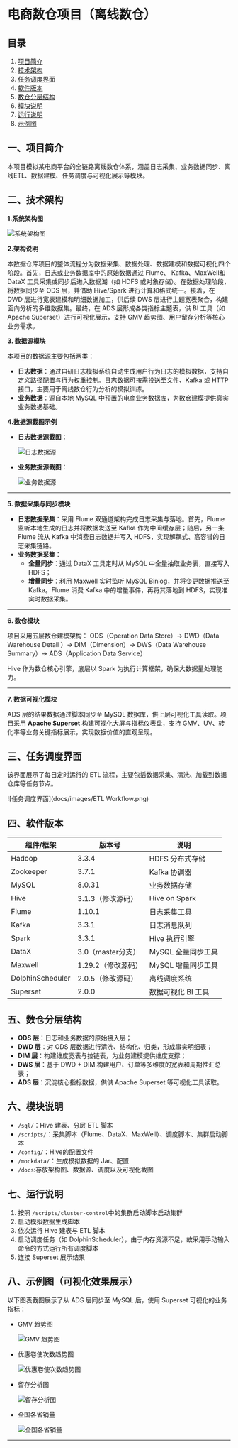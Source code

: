 # 电商数仓项目（离线数仓）

## 目录

1. [项目简介](#一项目简介)
2. [技术架构](#二技术架构)
3. [任务调度界面](#三任务调度界面)
4. [软件版本](#四软件版本)
5. [数仓分层结构](#五数仓分层结构)
6. [模块说明](#六模块说明)
7. [运行说明](#七运行说明)
8. [示例图](#八示例图可视化效果展示)

## 一、项目简介
本项目模拟某电商平台的全链路离线数仓体系，涵盖日志采集、业务数据同步、离线ETL、数据建模、任务调度与可视化展示等模块。

## 二、技术架构

**1.系统架构图**

![系统架构图](docs/images/frame.png)

**2.架构说明**

​	本数据仓库项目的整体流程分为数据采集、数据处理、数据建模和数据可视化四个阶段。首先，日志或业务数据库中的原始数据通过 Flume、 Kafka、MaxWell和DataX 工具采集或同步后进入数据湖（如 HDFS 或对象存储）。在数据处理阶段，将数据同步至 ODS 层，并借助 Hive/Spark 进行计算和格式统一。接着，在 DWD 层进行宽表建模和明细数据加工，供后续 DWS 层进行主题宽表聚合，构建面向分析的多维数据集。最终，在 ADS 层形成各类指标主题表，供 BI 工具（如 Apache Superset）进行可视化展示，支持 GMV 趋势图、用户留存分析等核心业务需求。

**3. 数据源模块**

本项目的数据源主要包括两类：

- **日志数据**：通过自研日志模拟系统自动生成用户行为日志的模拟数据，支持自定义路径配置与行为权重控制。日志数据可按需投送至文件、Kafka 或 HTTP 接口，主要用于离线数仓行为分析的模拟训练。
- **业务数据**：源自本地 MySQL 中预置的电商业务数据库，为数仓建模提供真实业务数据基础。

**4.数据源截图示例**

 * **日志数据源截图**： 

   ![日志数据源](docs/images/log_source.png)

 * **业务数据源截图**：

   ![业务数据源](docs/images/business_source.png)

------

**5. 数据采集与同步模块**

- **日志数据采集**：采用 Flume 双通道架构完成日志采集与落地。首先，Flume 监听本地生成的日志并将数据发送至 Kafka 作为中间缓存层；随后，另一条 Flume 流从 Kafka 中消费日志数据并写入 HDFS，实现解耦式、高容错的日志采集链路。
- **业务数据采集**：
  - **全量同步**：通过 DataX 工具定时从 MySQL 中全量抽取业务表，直接写入 HDFS；
  - **增量同步**：利用 Maxwell 实时监听 MySQL Binlog，并将变更数据推送至 Kafka。Flume 消费 Kafka 中的增量事件，再将其落地到 HDFS，实现准实时数据采集。

------

**6. 数仓模块**

项目采用五层数仓建模架构：
ODS（Operation Data Store）→ DWD（Data Warehouse Detail ）→ DIM（Dimension）→ DWS（Data Warehouse Summary）→ ADS（Application Data Service）

Hive 作为数仓核心引擎，底层以 Spark 为执行计算框架，确保大数据量处理能力。

------

**7. 数据可视化模块**

ADS 层的结果数据通过脚本同步至 MySQL 数据库，供上层可视化工具读取。项目采用 **Apache Superset** 构建可视化大屏与指标仪表盘，支持 GMV、UV、转化率等业务关键指标展示，实现数据价值的直观呈现。



## 三、任务调度界面

该界面展示了每日定时运行的 ETL 流程，主要包括数据采集、清洗、加载到数据仓库等任务节点。

![任务调度界面](docs/images/ETL Workflow.png)

## 四、软件版本

| 组件/框架        | 版本号             | 说明               |
| ---------------- | ------------------ | ------------------ |
| Hadoop           | 3.3.4              | HDFS 分布式存储    |
| Zookeeper        | 3.7.1              | Kafka 协调器       |
| MySQL            | 8.0.31             | 业务数据存储       |
| Hive             | 3.1.3（修改源码）  | Hive on Spark      |
| Flume            | 1.10.1             | 日志采集工具       |
| Kafka            | 3.3.1              | 日志消息队列       |
| Spark            | 3.3.1              | Hive 执行引擎      |
| DataX            | 3.0（master分支）  | MySQL 全量同步工具 |
| Maxwell          | 1.29.2（修改源码） | MySQL 增量同步工具 |
| DolphinScheduler | 2.0.5（修改源码）  | 离线调度系统       |
| Superset         | 2.0.0              | 数据可视化 BI 工具 |

## 五、数仓分层结构

- **ODS 层**：日志和业务数据的原始接入层；
- **DWD 层**：对 ODS 层数据进行清洗、结构化、归类，形成事实明细表；
- **DIM 层**：构建维度宽表与拉链表，为业务建模提供维度支撑；
- **DWS 层**：基于 DWD + DIM 构建用户、订单等多维度的宽表和周期性汇总表；
- **ADS 层**：沉淀核心指标数据，供供 Apache Superset 等可视化工具读取。

## 六、模块说明
- `/sql/`：Hive 建表、分层 ETL 脚本
- `/scripts/`：采集脚本（Flume、DataX、MaxWell）、调度脚本、集群启动脚本
- `/config/`：Hive的配置文件
- `/mockdata/`：生成模拟数据的 Jar、配置
- `/docs`:存放架构图、数据源、调度以及可视化截图
  
## 七、运行说明
1. 按照 `/scripts/cluster-control`中的集群启动脚本启动集群
2. 启动模拟数据生成脚本
3. 依次运行 Hive 建表与 ETL 脚本
4. 启动调度任务（如 DolphinScheduler），由于内存资源不足，故采用手动输入命令的方式运行所有调度脚本
5. 连接 Superset 展示结果



## 八、示例图（可视化效果展示）

以下图表截图展示了从 ADS 层同步至 MySQL 后，使用 Superset 可视化的业务指标：

- GMV 趋势图

  ![GMV 趋势图](docs/images/GMV.png)

- 优惠卷使次数趋势图

  ![优惠卷使次数趋势图](docs/images/coupons.png)

- 留存分析图

  ![留存分析图](docs/images/RetentionMap.png)

- 全国各省销量

  ![全国各省销量](docs/images/sales.png)

---


